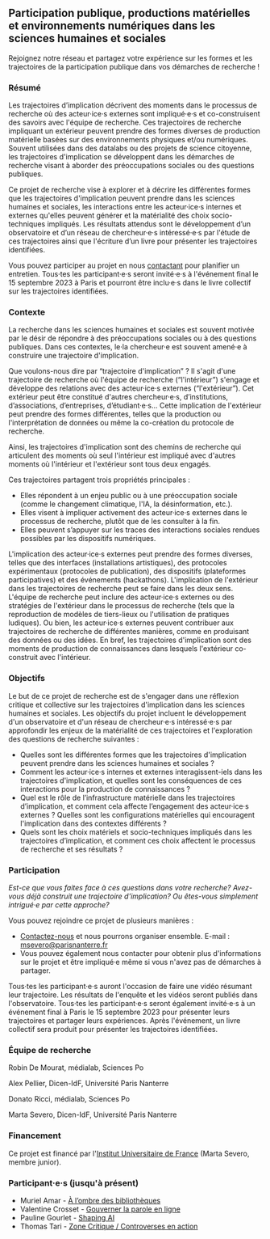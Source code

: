 ## Participation publique, productions matérielles et environnements numériques dans les sciences humaines et sociales 

Rejoignez notre réseau et partagez votre expérience sur les formes et les trajectoires de la participation publique dans vos démarches de recherche ! 

### Résumé

Les trajectoires d’implication décrivent des moments dans le processus de recherche où des acteur·ice·s externes sont impliqué·e·s et co-construisent des savoirs avec l'équipe de recherche. Ces trajectoires de recherche impliquant un extérieur peuvent prendre des formes diverses de production matérielle basées sur des environnements physiques et/ou numériques. Souvent utilisées dans des datalabs ou des projets de science citoyenne, les trajectoires d'implication se développent dans les démarches de recherche visant à aborder des préoccupations sociales ou des questions publiques. 

Ce projet de recherche vise à explorer et à décrire les différentes formes que les trajectoires d'implication peuvent prendre dans les sciences humaines et sociales, les interactions entre les acteur·ice·s internes et externes qu'elles peuvent générer et la matérialité des choix socio-techniques impliqués. Les résultats attendus sont le développement d’un observatoire et d’un réseau de chercheur·e·s intéressé·e·s par l'étude de ces trajectoires ainsi que l'écriture d’un livre pour présenter les trajectoires identifiées. 

Vous pouvez participer au projet en nous [contactant](mailto:msevero@parisnanterre.fr) pour planifier un entretien. Tous·tes les participant·e·s seront invité·e·s à l'événement final le 15 septembre 2023 à Paris et pourront être inclu·e·s dans le livre collectif sur les trajectoires identifiées. 

### Contexte

La recherche dans les sciences humaines et sociales est souvent motivée par le désir de répondre à des préoccupations sociales ou à des questions publiques. Dans ces contextes, le·la chercheur·e est souvent amené·e à construire une trajectoire d'implication. 

Que voulons-nous dire par “trajectoire d'implication” ? Il s'agit d'une trajectoire de recherche où l'équipe de recherche (“l'intérieur”) s'engage et développe des relations avec des acteur·ice·s externes (“l'extérieur”). Cet extérieur peut être constitué d'autres chercheur·e·s, d’institutions, d’associations, d’entreprises, d’étudiant·e·s… Cette implication de l'extérieur peut prendre des formes différentes, telles que la production ou l'interprétation de données ou même la co-création du protocole de recherche. 

Ainsi, les trajectoires d'implication sont des chemins de recherche qui articulent des moments où seul l'intérieur est impliqué avec d'autres moments où l'intérieur et l'extérieur sont tous deux engagés. 

Ces trajectoires partagent trois propriétés principales : 

* Elles répondent à un enjeu public ou à une préoccupation sociale (comme le changement climatique, l'IA, la désinformation, etc.).
* Elles visent à impliquer activement des acteur·ice·s externes dans le processus de recherche, plutôt que de les consulter à la fin. 
* Elles peuvent s’appuyer sur les traces des interactions sociales rendues possibles par les dispositifs numériques.

L'implication des acteur·ice·s externes peut prendre des formes diverses, telles que des interfaces (installations artistiques), des protocoles expérimentaux (protocoles de publication), des dispositifs (plateformes participatives) et des événements (hackathons). L'implication de l'extérieur dans les trajectoires de recherche peut se faire dans les deux sens. L'équipe de recherche peut inclure des acteur·ice·s externes ou des stratégies de l'extérieur dans le processus de recherche (tels que la reproduction de modèles de tiers-lieux ou l'utilisation de pratiques ludiques). Ou bien, les acteur·ice·s externes peuvent contribuer aux trajectoires de recherche de différentes manières, comme en produisant des données ou des idées. En bref, les trajectoires d'implication sont des moments de production de connaissances dans lesquels l'extérieur co-construit avec l'intérieur. 

### Objectifs

Le but de ce projet de recherche est de s'engager dans une réflexion critique et collective sur les trajectoires d'implication dans les sciences humaines et sociales. Les objectifs du projet incluent le développement d'un observatoire et d'un réseau de chercheur·e·s intéressé·e·s par approfondir les enjeux de la matérialité de ces trajectoires et l'exploration des questions de recherche suivantes : 

* Quelles sont les différentes formes que les trajectoires d'implication peuvent prendre dans les sciences humaines et sociales ? 
* Comment les acteur·ice·s internes et externes interagissent-iels dans les trajectoires d'implication, et quelles sont les conséquences de ces interactions pour la production de connaissances ?
* Quel est le rôle de l’infrastructure matérielle dans les trajectoires d’implication, et comment cela affecte l’engagement des acteur·ice·s externes ? Quelles sont les configurations matérielles qui encouragent l'implication dans des contextes différents ? 
* Quels sont les choix matériels et socio-techniques impliqués dans les trajectoires d’implication, et comment ces choix affectent le processus de recherche et ses résultats ? 

### Participation

*Est-ce que vous faites face à ces questions dans votre recherche? Avez-vous déjà construit une trajectoire d'implication? Ou êtes-vous simplement intrigué·e par cette approche?*

Vous pouvez rejoindre ce projet de plusieurs manières :

* [Contactez-nous](mailto:msevero@parisnanterre.fr) et nous pourrons organiser ensemble. E-mail : msevero@parisnanterre.fr
* Vous pouvez également nous contacter pour obtenir plus d'informations sur le projet et être impliqué·e même si vous n'avez pas de démarches à partager.

Tous·tes les participant·e·s auront l'occasion de faire une vidéo résumant leur trajectoire. Les résultats de l'enquête et les vidéos seront publiés dans l'observatoire. Tous·tes les participant·e·s seront également invité·e·s à un événement final à Paris le 15 septembre 2023 pour présenter leurs trajectoires et partager leurs expériences. Après l'événement, un livre collectif sera produit pour présenter les trajectoires identifiées.

### Équipe de recherche 

Robin De Mourat, médialab, Sciences Po

Alex Pellier, Dicen-IdF, Université Paris Nanterre

Donato Ricci, médialab, Sciences Po

Marta Severo, Dicen-IdF, Université Paris Nanterre

### Financement

Ce projet est financé par l'[Institut Universitaire de France](https://www.iufrance.fr/) (Marta Severo, membre junior).

### Participant·e·s (jusqu'à présent)

* Muriel Amar - [À l’ombre des bibliothèques](https://books.openedition.org/pressesenssib/16389?lang=fr)
* Valentine Crosset - [Gouverner la parole en ligne](https://medialab.sciencespo.fr/activites/gouverner-la-parole-en-ligne/)
* Pauline Gourlet - [Shaping AI](https://www.shapingai.org/)
* Thomas Tari - [Zone Critique / Controverses en action](https://medialab.sciencespo.fr/activites/zone-critique-controverses-en-action/)